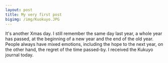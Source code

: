 ```yaml
---
layout: post
title: My very first post
bigimg: /img/Kuokuyo.JPG
---
```


It's another Xmas day. I still remember the same day last year, a whole year has passed, at the beginning of a new year and the end of the old year. People always have mixed emotions, including the hope to the next year, on the other hand, the regret of the time passed-by.
I received the Kukuyo journal today.
